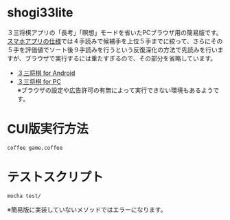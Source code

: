 # shogi33lite

３三将棋アプリの「長考」「瞑想」モードを省いたPCブラウザ用の簡易版です。  
[スマホアプリの仕様](https://happyclam.github.io/project/2018-01-01/33shogiapp)では４手読みで候補手を上位５手までに絞って、さらにその５手を評価値でソート後９手読みを行うという反復深化の方法で先読みを行いますが、ブラウザで実行するには重たすぎるので、その部分を省略しています。  

* [３三将棋 for Android](https://play.google.com/store/apps/details?id=shogi33.io.github.happyclam)
* [３三将棋 for PC](https://happyclam.github.io/shogi33lite/)  
※ブラウザの設定や広告許可の有無によって実行できない環境もあるようです。


# CUI版実行方法
```
coffee game.coffee
```

# テストスクリプト
```
mocha test/
```

※簡易版に実装していないメソッドではエラーになります。

